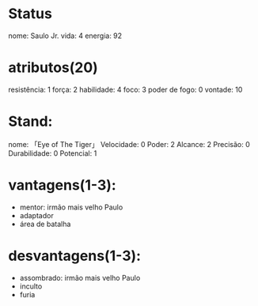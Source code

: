 # Status
nome: Saulo Jr.
vida: 4
energia: 92

# atributos(20)
resistência: 1
força: 2
habilidade: 4
foco: 3
poder de fogo: 0
vontade: 10

# Stand:
nome: 「Eye of The Tiger」
Velocidade: 0
Poder: 2
Alcance: 2
Precisão: 0
Durabilidade: 0
Potencial: 1

# vantagens(1-3):
- mentor: irmão mais velho Paulo
- adaptador
- área de batalha

# desvantagens(1-3):
- assombrado: irmão mais velho Paulo
- inculto
- furia